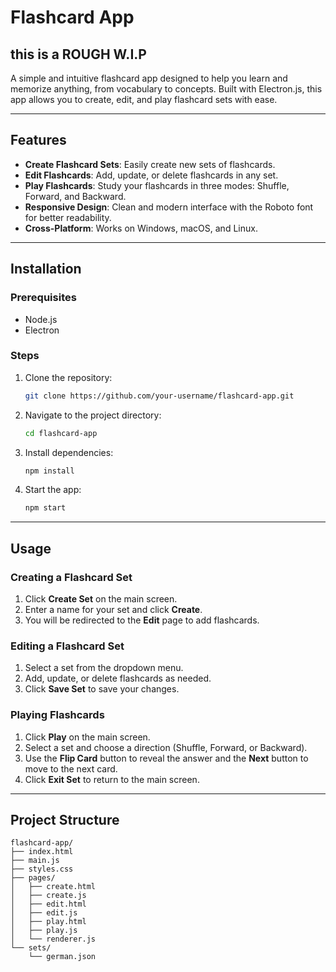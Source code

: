 # Flashcard App
## this is a ROUGH W.I.P

A simple and intuitive flashcard app designed to help you learn and memorize anything, from vocabulary to concepts. Built with Electron.js, this app allows you to create, edit, and play flashcard sets with ease.

---

## Features

- **Create Flashcard Sets**: Easily create new sets of flashcards.
- **Edit Flashcards**: Add, update, or delete flashcards in any set.
- **Play Flashcards**: Study your flashcards in three modes: Shuffle, Forward, and Backward.
- **Responsive Design**: Clean and modern interface with the Roboto font for better readability.
- **Cross-Platform**: Works on Windows, macOS, and Linux.

---

## Installation

### Prerequisites
- Node.js
- Electron

### Steps
1. Clone the repository:
   ```bash
   git clone https://github.com/your-username/flashcard-app.git
   ```
2. Navigate to the project directory:
   ```bash
   cd flashcard-app
   ```
3. Install dependencies:
   ```bash
   npm install
   ```
4. Start the app:
   ```bash
   npm start
   ```

---

## Usage

### Creating a Flashcard Set
1. Click **Create Set** on the main screen.
2. Enter a name for your set and click **Create**.
3. You will be redirected to the **Edit** page to add flashcards.

### Editing a Flashcard Set
1. Select a set from the dropdown menu.
2. Add, update, or delete flashcards as needed.
3. Click **Save Set** to save your changes.

### Playing Flashcards
1. Click **Play** on the main screen.
2. Select a set and choose a direction (Shuffle, Forward, or Backward).
3. Use the **Flip Card** button to reveal the answer and the **Next** button to move to the next card.
4. Click **Exit Set** to return to the main screen.

---

## Project Structure

```
flashcard-app/
├── index.html              
├── main.js                 
├── styles.css              
├── pages/                  
│   ├── create.html         
│   ├── create.js          
│   ├── edit.html           
│   ├── edit.js            
│   ├── play.html           
│   ├── play.js             
│   └── renderer.js         
└── sets/                   
    └── german.json         
```
